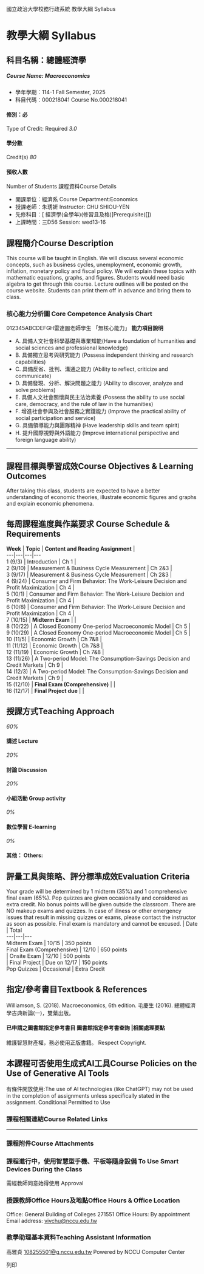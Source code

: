 國立政治大學校務行政系統 教學大綱 Syllabus
# 教學大綱 Syllabus
##  科目名稱：總體經濟學 
#####  Course Name: Macroeconomics
  * 學年學期：114-1 Fall Semester, 2025 
  * 科目代碼：000218041 Course No.000218041


#### 修別：必
Type of Credit: Required 
_3.0_
#### 學分數
Credit(s)
_80_
#### 預收人數
Number of Students
課程資料Course Details
  * 開課單位：經濟系 Course Department:Economics 
  * 授課老師：朱琇妍 Instructor: CHU SHIOU-YEN 
  * 先修科目：[ 經濟學(全學年)(修習且及格)]Prerequisite([])
  * 上課時間：三D56 Session: wed13-16


##  課程簡介Course Description
This course will be taught in English. We will discuss several economic concepts, such as business cycles, unemployment, economic growth, inflation, monetary policy and fiscal policy. We will explain these topics with mathematic equations, graphs, and figures. Students would need basic algebra to get through this course. Lecture outlines will be posted on the course website. Students can print them off in advance and bring them to class. 
###  核心能力分析圖 Core Competence Analysis Chart
012345ABCDEFGH雷達圖老師學生
「無核心能力」 
**能力項目說明**
  * A. 具備人文社會科學基礎與專業知能(Have a foundation of humanities and social sciences and professional knowledge)
  * B. 具備獨立思考與研究能力 (Possess independent thinking and research capabilities)
  * C. 具備反省、批判、溝通之能力 (Ability to reflect, criticize and communicate)
  * D. 具備發現、分析、解決問題之能力 (Ability to discover, analyze and solve problems)
  * E. 具備人文社會關懷與民主法治素養 (Possess the ability to use social care, democracy, and the rule of law in the humanities)
  * F. 增進社會參與及社會服務之實踐能力 (Improve the practical ability of social participation and service)
  * G. 具備領導能力與團隊精神 (Have leadership skills and team spirit)
  * H. 提升國際視野與外語能力 (Improve international perspective and foreign language ability)


* * *
##  課程目標與學習成效Course Objectives & Learning Outcomes 
After taking this class, students are expected to have a better understanding of economic theories, illustrate economic figures and graphs and explain economic phenomena.
##  每周課程進度與作業要求 Course Schedule & Requirements
**Week** |  **Topic** |  **Content and Reading Assignment** |   
---|---|---|---  
1 (9/3) |  Introduction |  Ch 1 |   
2 (9/10) |  Measurement & Business Cycle Measurement |  Ch 2&3 |   
3 (9/17) |  Measurement & Business Cycle Measurement |  Ch 2&3 |   
4 (9/24) |  Consumer and Firm Behavior: The Work-Leisure Decision and Profit Maximization |  Ch 4 |   
5 (10/1) |  Consumer and Firm Behavior: The Work-Leisure Decision and Profit Maximization |  Ch 4 |   
6 (10/8) |  Consumer and Firm Behavior: The Work-Leisure Decision and Profit Maximization |  Ch 4 |   
7 (10/15) |  **Midterm Exam** |  |   
8 (10/22) |  A Closed Economy One-period Macroeconomic Model |  Ch 5 |   
9 (10/29) |  A Closed Economy One-period Macroeconomic Model |  Ch 5 |   
10 (11/5) |  Economic Growth  |  Ch 7&8 |   
11 (11/12) |  Economic Growth  |  Ch 7&8 |   
12 (11/19) |  Economic Growth  |  Ch 7&8 |   
13 (11/26) |  A Two-period Model: The Consumption-Savings Decision and Credit Markets |  Ch 9 |   
14 (12/3) |  A Two-period Model: The Consumption-Savings Decision and Credit Markets |  Ch 9 |   
15 (12/10) |  **Final Exam (Comprehensive)** |  |   
16 (12/17) |  **Final Project due** |  |   
##  授課方式Teaching Approach
_60%_
####  講述 Lecture
_20%_
####  討論 Discussion
_20%_
####  小組活動 Group activity
_0%_
####  數位學習 E-learning
_0%_
####  其他： Others:
##  評量工具與策略、評分標準成效Evaluation Criteria
Your grade will be determined by 1 midterm (35%) and 1 comprehensive final exam (65%). Pop quizzes are given occasionally and considered as extra credit. No bonus points will be given outside the classroom. There are NO makeup exams and quizzes. In case of illness or other emergency issues that result in missing quizzes or exams, please contact the instructor as soon as possible. Final exam is mandatory and cannot be excused. 
|  Date |  Total  
---|---|---  
Midterm Exam  |  10/15 |  350 points  
Final Exam (Comprehensive) |  12/10 |  650 points  
|  Onsite Exam |  12/10 |  500 points  
|  Final Project |  Due on 12/17 |  150 points  
Pop Quizzes |  Occasional |  Extra Credit  
##  指定/參考書目Textbook & References
Williamson, S. (2018). Macroeconomics, 6th edition.
毛慶生 (2016). 總體經濟學古典新論(一)，雙葉出版。
####  已申請之圖書館指定參考書目  圖書館指定參考書查詢 |相關處理要點
維護智慧財產權，務必使用正版書籍。 Respect Copyright.
##  本課程可否使用生成式AI工具Course Policies on the Use of Generative AI Tools
有條件開放使用:The use of AI technologies (like ChatGPT) may not be used in the completion of assignments unless specifically stated in the assignment. Conditional Permitted to Use 
###  課程相關連結Course Related Links
* * *
###  課程附件Course Attachments
###  課程進行中，使用智慧型手機、平板等隨身設備 To Use Smart Devices During the Class
需經教師同意始得使用  Approval
###  授課教師Office Hours及地點Office Hours & Office Location
Office: General Building of Colleges 271551
Office Hours: By appointment 
Email address: vivchu@nccu.edu.tw
###  教學助理基本資料Teaching Assistant Information
高雅貞 108255501@g.nccu.edu.tw
Powered by NCCU Computer Center
  
列印
